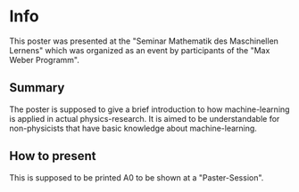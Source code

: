 # Info

This poster was presented at the "Seminar Mathematik des Maschinellen Lernens" which was organized as an event by participants of the "Max Weber Programm".

## Summary

The poster is supposed to give a brief introduction to how machine-learning is applied in actual physics-research.
It is aimed to be understandable for non-physicists that have basic knowledge about machine-learning.

## How to present

This is supposed to be printed A0 to be shown at a "Paster-Session".

